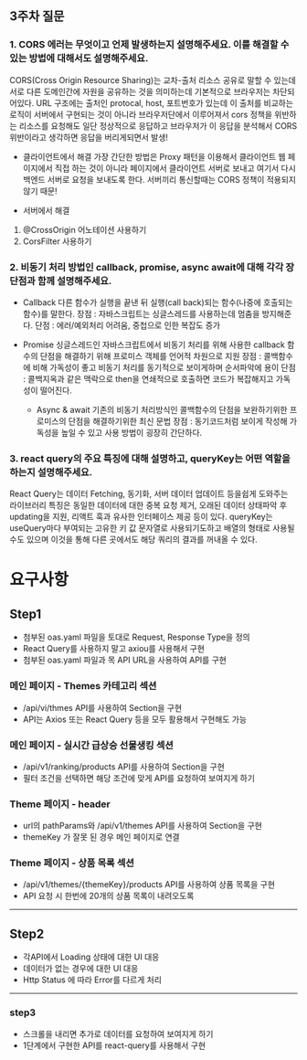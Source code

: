 ## 3주차 질문

### 1. CORS 에러는 무엇이고 언제 발생하는지 설명해주세요. 이를 해결할 수 있는 방법에 대해서도 설명해주세요.

CORS(Cross Origin Resource Sharing)는 교차-출처 리소스 공유로 말할 수 있는데 서로 다른 도메인간에 자원을 공유하는 것을 의미하는데 기본적으로 브라우저는 차단되어있다.
URL 구조에는 출처인 protocal, host, 포트번호가 있는데 이 출처를 비교하는 로직이 서버에서 구현되는 것이 아니라 브라우저단에서 이루어져서 cors 정책을 위반하는 리소스를 요청해도 일단 정상적으로 응답하고 브라우저가 이 응답을 분석해서 CORS 위반이라고 생각하면 응답을 버리게되면서 발생!

- 클라이언트에서 해결
  가장 간단한 방법은 Proxy 패턴을 이용해서 클라이언트 웹 페이지에서 직접 하는 것이 아니라 페이지에서 클라이언트 서버로 보내고 여기서 다시 백엔드 서버로 요청을 보내도록 한다. 서버끼리 통신할때는 CORS 정책이 적용되지 않기 때문!

- 서버에서 해결

1. @CrossOrigin 어노테이션 사용하기
2. CorsFilter 사용하기

### 2. 비동기 처리 방법인 callback, promise, async await에 대해 각각 장단점과 함께 설명해주세요.

- Callback
  다른 함수가 실행을 끝낸 뒤 실행(call back)되는 함수(나중에 호출되는 함수)를 말한다.
  장점 : 자바스크립트는 싱글스레드를 사용하는데 멈춤을 방지해준다.
  단점 : 에러/예외처리 어려움, 중첩으로 인한 복잡도 증가

- Promise
  싱글스레드인 자바스크립트에서 비동기 처리를 위해 사용한 callback 함수의 단점을 해결하기 위해 프로미스 객체를 언어적 차원으로 지원
  장점 : 콜백함수에 비해 가독성이 좋고 비동기 처리를 동기적으로 보이게하며 순서파악에 용이
  단점 : 콜백지옥과 같은 맥락으로 then을 연쇄적으로 호출하면 코드가 복잡해지고 가독성이 떨어진다.

  - Async & await
    기존의 비동기 처리방식인 콜백함수의 단점을 보완하기위한 프로미스의 단점을 해결하기위한 최신 문법
    장점 : 동기코드처럼 보이게 작성해 가독성을 높일 수 있고 사용 방법이 굉장히 간단하다.

### 3. react query의 주요 특징에 대해 설명하고, queryKey는 어떤 역할을 하는지 설명해주세요.

React Query는 데이터 Fetching, 동기화, 서버 데이터 업데이트 등을쉽게 도와주는 라이브러리
특징은 동일한 데이터에 대한 중복 요청 제거, 오래된 데이터 상태파악 후 updating을 지원, 리액트 훅과 유사한 인터페이스 제공 등이 있다.
queryKey는 useQuery마다 부여되는 고유한 키 값
문자열로 사용되기도하고 배열의 형태로 사용될 수도 있으며 이것을 통해 다른 곳에서도 해당 쿼리의 결과를 꺼내올 수 있다.

# 요구사항

## Step1

- 첨부된 oas.yaml 파일을 토대로 Request, Response Type을 정의
- React Query를 사용하지 말고 axiou를 사용해서 구현
- 첨부된 oas.yaml 파일과 목 API URL을 사용하여 API를 구현

### 메인 페이지 - Themes 카테고리 섹션

- /api/vi/thmes API를 사용하여 Section을 구현
- API는 Axios 또는 React Query 등을 모두 활용해서 구현해도 가능

### 메인 페이지 - 실시간 급상승 선물생킹 섹션

- /api/v1/ranking/products API를 사용하여 Section을 구현
- 필터 조건을 선택하면 해당 조건에 맞게 API를 요청하여 보여지게 하기

### Theme 페이지 - header

- url의 pathParams와 /api/v1/themes API를 사용하여 Section을 구현
- themeKey 가 잘못 된 경우 메인 페이지로 연결

### Theme 페이지 - 상품 목록 섹션

- /api/v1/themes/{themeKey}/products API를 사용하여 상품 목록을 구현
- API 요청 시 한번에 20개의 상품 목록이 내려오도록

---

## Step2

- 각API에서 Loading 상태에 대한 UI 대응
- 데이터가 없는 경우에 대한 UI 대응
- Http Status 에 따라 Error를 다르게 처리

---

### step3

- 스크롤을 내리면 추가로 데이터를 요청하여 보여지게 하기
- 1단계에서 구현한 API를 react-query를 사용해서 구현

